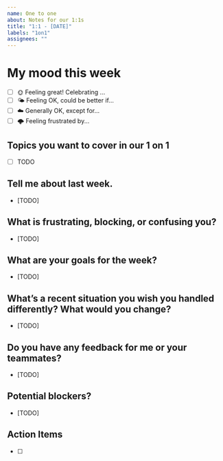 ```yaml
---
name: One to one
about: Notes for our 1:1s
title: "1:1 - [DATE]"
labels: "1on1"
assignees: ""
---
```


# My mood this week

- [ ] 🌞 Feeling great! Celebrating ...
- [ ] 🌤 Feeling OK, could be better if...
- [ ] ☁️ Generally OK, except for...
- [ ] 🌩 Feeling frustrated by...

## Topics you want to cover in our 1 on 1
- [ ] TODO

## Tell me about last week.
- [TODO]

## What is frustrating, blocking, or confusing you?
- [TODO]

## What are your goals for the week?
- [TODO]

## What’s a recent situation you wish you handled differently? What would you change?
- [TODO]

## Do you have any feedback for me or your teammates?
- [TODO]

## Potential blockers?
- [TODO]

## Action Items
- [ ] 
